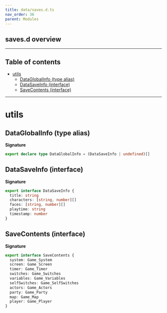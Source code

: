 ```yaml
---
title: data/saves.d.ts
nav_order: 36
parent: Modules
---
```


## saves.d overview

---

<h2 class="text-delta">Table of contents</h2>

- [utils](#utils)
  - [DataGlobalInfo (type alias)](#dataglobalinfo-type-alias)
  - [DataSaveInfo (interface)](#datasaveinfo-interface)
  - [SaveContents (interface)](#savecontents-interface)

---

# utils

## DataGlobalInfo (type alias)

**Signature**

```ts
export declare type DataGlobalInfo = (DataSaveInfo | undefined)[]
```

## DataSaveInfo (interface)

**Signature**

```ts
export interface DataSaveInfo {
  title: string
  characters: [string, number][]
  faces: [string, number][]
  playtime: string
  timestamp: number
}
```

## SaveContents (interface)

**Signature**

```ts
export interface SaveContents {
  system: Game_System
  screen: Game_Screen
  timer: Game_Timer
  switches: Game_Switches
  variables: Game_Variables
  selfSwitches: Game_SelfSwitches
  actors: Game_Actors
  party: Game_Party
  map: Game_Map
  player: Game_Player
}
```
